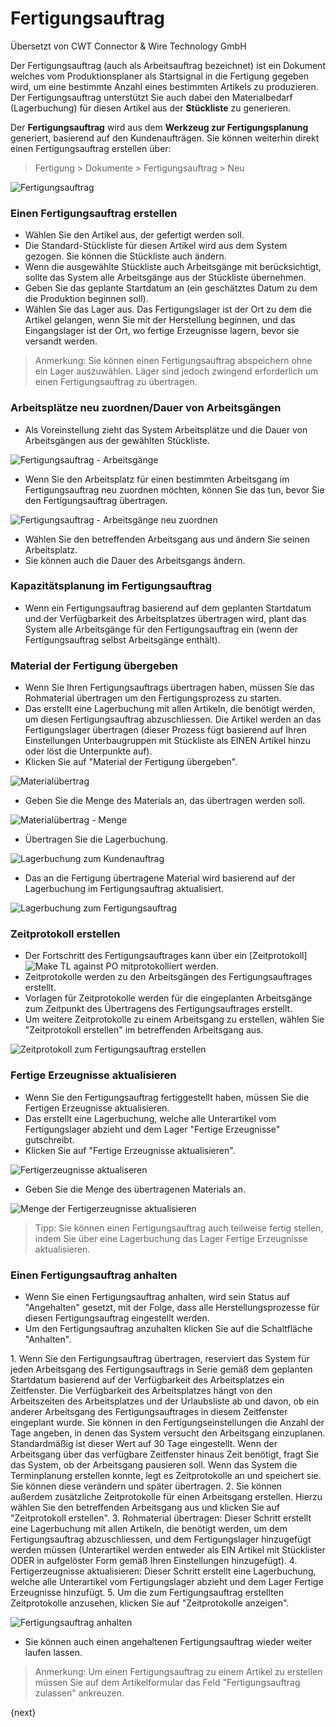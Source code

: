 # Fertigungsauftrag

<span class="text-muted contributed-by">Übersetzt von CWT Connector & Wire Technology GmbH</span> 

Der Fertigungsauftrag (auch als Arbeitsauftrag bezeichnet) ist ein Dokument welches vom Produktionsplaner als Startsignal in die Fertigung gegeben wird, um eine bestimmte Anzahl eines bestimmten Artikels zu produzieren. Der Fertigungsauftrag unterstützt Sie auch dabei den Materialbedarf (Lagerbuchung) für diesen Artikel aus der **Stückliste** zu generieren.

Der **Fertigungsauftrag** wird aus dem **Werkzeug zur Fertigungsplanung** generiert, basierend auf den Kundenaufträgen. Sie können weiterhin direkt einen Fertigungsauftrag erstellen über:

> Fertigung > Dokumente > Fertigungsauftrag > Neu

<img class="screenshot" alt="Fertigungsauftrag" src="{{docs_base_url}}/assets/img/manufacturing/production-order.png">

### Einen Fertigungsauftrag erstellen

* Wählen Sie den Artikel aus, der gefertigt werden soll.
* Die Standard-Stückliste für diesen Artikel wird aus dem System gezogen. Sie können die Stückliste auch ändern.
* Wenn die ausgewählte Stückliste auch Arbeitsgänge mit berücksichtigt, sollte das System alle Arbeitsgänge aus der Stückliste übernehmen.
* Geben Sie das geplante Startdatum an (ein geschätztes Datum zu dem die Produktion beginnen soll).
* Wählen Sie das Lager aus. Das Fertigungslager ist der Ort zu dem die Artikel gelangen, wenn Sie mit der Herstellung beginnen, und das Eingangslager ist der Ort, wo fertige Erzeugnisse lagern, bevor sie versandt werden.

> Anmerkung: Sie können einen Fertigungsauftrag abspeichern ohne ein Lager auszuwählen. Läger sind jedoch zwingend erforderlich um einen Fertigungsauftrag zu übertragen.

### Arbeitsplätze neu zuordnen/Dauer von Arbeitsgängen

* Als Voreinstellung zieht das System Arbeitsplätze und die Dauer von Arbeitsgängen aus der gewählten Stückliste.

<img class="screenshot" alt="Fertigungsauftrag - Arbeitsgänge" src="{{docs_base_url}}/assets/img/manufacturing/PO-operations.png">

* Wenn Sie den Arbeitsplatz für einen bestimmten Arbeitsgang im Fertigungsauftrag neu zuordnen möchten, können Sie das tun, bevor Sie den Fertigungsauftrag übertragen.

<img class="screenshot" alt="Fertigungsauftrag - Arbeitsgänge neu zuordnen" src="{{docs_base_url}}/assets/img/manufacturing/PO-reassigning-operations.png">

* Wählen Sie den betreffenden Arbeitsgang aus und ändern Sie seinen Arbeitsplatz.
* Sie können auch die Dauer des Arbeitsgangs ändern.

### Kapazitätsplanung im Fertigungsauftrag

* Wenn ein Fertigungsauftrag basierend auf dem geplanten Startdatum und der Verfügbarkeit des Arbeitsplatzes übertragen wird, plant das System alle Arbeitsgänge für den Fertigungsauftrag ein (wenn der Fertigungsauftrag selbst Arbeitsgänge enthält).

### Material der Fertigung übergeben

* Wenn Sie Ihren Fertigungsauftrags übertragen haben, müssen Sie das Rohmaterial übertragen um den Fertigungsprozess zu starten.
* Das erstellt eine Lagerbuchung mit allen Artikeln, die benötigt werden, um diesen Fertigungsauftrag abzuschliessen. Die Artikel werden an das Fertigungslager übertragen (dieser Prozess fügt basierend auf Ihren Einstellungen Unterbaugruppen mit Stückliste als EINEN Artikel hinzu oder löst die Unterpunkte auf).
* Klicken Sie auf "Material der Fertigung übergeben".

<img class="screenshot" alt="Materialübertrag" src="{{docs_base_url}}/assets/img/manufacturing/PO-material-transfer.png">

* Geben Sie die Menge des Materials an, das übertragen werden soll.

<img class="screenshot" alt="Materialübertrag - Menge" src="{{docs_base_url}}/assets/img/manufacturing/PO-material-transfer-qty.png">

* Übertragen Sie die Lagerbuchung.

<img class="screenshot" alt="Lagerbuchung zum Kundenauftrag" src="{{docs_base_url}}/assets/img/manufacturing/PO-SE-for-material-transfer.png">

* Das an die Fertigung übertragene Material wird basierend auf der Lagerbuchung im Fertigungsauftrag aktualisiert.

<img class="screenshot" alt="Lagerbuchung zum Fertigungsauftrag" src="{{docs_base_url}}/assets/img/manufacturing/PO-material-transfer-updated.png">

### Zeitprotokoll erstellen

* Der Fortschritt des Fertigungsauftrages kann über ein [Zeitprotokoll]<img class="screenshot" alt="Make TL against PO" src="{{docs_base_url}}/assets/img/manufacturing/PO-operations-make-tl.png"> mitprotokolliert werden.
* Zeitprotokolle werden zu den Arbeitsgängen des Fertigungsauftrages erstellt.
* Vorlagen für Zeitprotokolle werden für die eingeplanten Arbeitsgänge zum Zeitpunkt des Übertragens des Fertigungsauftrages erstellt.
* Um weitere Zeitprotokolle zu einem Arbeitsgang zu erstellen, wählen Sie "Zeitprotokoll erstellen" im betreffenden Arbeitsgang aus.

<img class="screenshot" alt="Zeitprotokoll zum Fertigungsauftrag erstellen" src="{{docs_base_url}}/assets/img/manufacturing/PO-operations-make-tl.png">

### Fertige Erzeugnisse aktualisieren

* Wenn Sie den Fertigungsauftrag fertiggestellt haben, müssen Sie die Fertigen Erzeugnisse aktualisieren.
* Das erstellt eine Lagerbuchung, welche alle Unterartikel vom Fertigungslager abzieht und dem Lager "Fertige Erzeugnisse" gutschreibt.
* Klicken Sie auf "Fertige Erzeugnisse aktualisieren".

<img class="screenshot" alt="Fertigerzeugnisse aktualiseren" src="{{docs_base_url}}/assets/img/manufacturing/PO-FG-update.png">

* Geben Sie die Menge des übertragenen Materials an.

<img class="screenshot" alt="Menge der Fertigerzeugnisse aktualisieren" src="{{docs_base_url}}/assets/img/manufacturing/PO-FG-update-qty.png">

>Tipp: Sie können einen Fertigungsauftrag auch teilweise fertig stellen, indem Sie über eine Lagerbuchung das Lager Fertige Erzeugnisse aktualisieren.

### Einen Fertigungsauftrag anhalten

* Wenn Sie einen Fertigungsauftrag anhalten, wird sein Status auf "Angehalten" gesetzt, mit der Folge, dass alle Herstellungsprozesse für diesen Fertigungsauftrag eingestellt werden.
* Um den Fertigungsauftrag anzuhalten klicken Sie auf die Schaltfläche "Anhalten".

1\. Wenn Sie den Fertigungsauftrag übertragen, reserviert das System für jeden Arbeitsgang des Fertigungsauftrags in Serie gemäß dem geplanten Startdatum basierend auf der Verfügbarkeit des Arbeitsplatzes ein Zeitfenster. Die Verfügbarkeit des Arbeitsplatzes hängt von den Arbeitszeiten des Arbeitsplatzes und der Urlaubsliste ab und davon, ob ein anderer Arbeitsgang des Fertigungsauftrages in diesem Zeitfenster eingeplant wurde. Sie können in den Fertigungseinstellungen die Anzahl der Tage angeben, in denen das System versucht den Arbeitsgang einzuplanen. Standardmäßig ist dieser Wert auf 30 Tage eingestellt. Wenn der Arbeitsgang über das verfügbare Zeitfenster hinaus Zeit benötigt, fragt Sie das System, ob der Arbeitsgang pausieren soll. Wenn das System die Terminplanung erstellen konnte, legt es Zeitprotokolle an und speichert sie. Sie können diese verändern und später übertragen.
2\. Sie können außerdem zusätzliche Zeitprotokolle für einen Arbeitsgang erstellen. Hierzu wählen Sie den betreffenden Arbeitsgang aus und klicken Sie auf "Zeitprotokoll erstellen".
3\. Rohmaterial übertragen: Dieser Schritt erstellt eine Lagerbuchung mit allen Artikeln, die benötigt werden, um dem Fertigungsauftrag abzuschliessen, und dem Fertigungslager hinzugefügt werden müssen (Unterartikel werden entweder als EIN Artikel mit Stücklister ODER in aufgelöster Form gemäß Ihren Einstellungen hinzugefügt).
4\. Fertigerzeugnisse aktualisieren: Dieser Schritt erstellt eine Lagerbuchung, welche alle Unterartikel vom Fertigungslager abzieht und dem Lager Fertige Erzeugnisse hinzufügt.
5\. Um die zum Fertigungsauftrag erstellten Zeitprotokolle anzusehen, klicken Sie auf "Zeitprotokolle anzeigen".

<img class="screenshot" alt="Fertigungsauftrag anhalten" src="{{docs_base_url}}/assets/img/manufacturing/PO-stop.png">

* Sie können auch einen angehaltenen Fertigungsauftrag wieder weiter laufen lassen.

> Anmerkung: Um einen Fertigungsauftrag zu einem Artikel zu erstellen müssen Sie auf dem Artikelformular das Feld "Fertigungsauftrag zulassen" ankreuzen.

{next}

